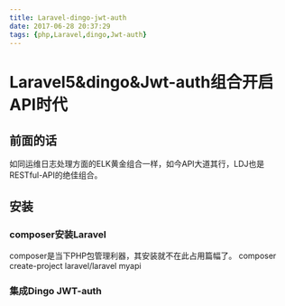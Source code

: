 ```yaml
---
title: Laravel-dingo-jwt-auth
date: 2017-06-28 20:37:29
tags: {php,Laravel,dingo,Jwt-auth}
---
```


# Laravel5&dingo&Jwt-auth组合开启API时代

##  前面的话

如同运维日志处理方面的ELK黄金组合一样，如今API大道其行，LDJ也是RESTful-API的绝佳组合。

## 安装
### composer安装Laravel

composer是当下PHP包管理利器，其安装就不在此占用篇幅了。
composer create-project laravel/laravel  myapi
### 集成Dingo JWT-auth

